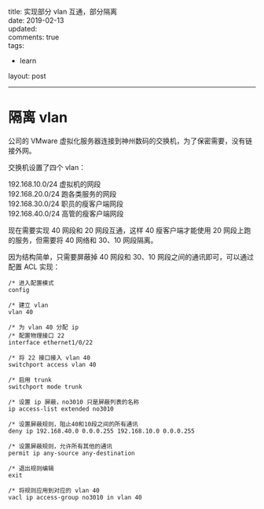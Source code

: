title: 实现部分 vlan 互通，部分隔离  
date: 2019-02-13  
updated:  
comments: true  
tags:  

-   learn

layout: post  

---

# 隔离 vlan

公司的 VMware 虚拟化服务器连接到神州数码的交换机，为了保密需要，没有链接外网。  

交换机设置了四个 vlan：  

192.168.10.0/24    虚拟机的网段  
192.168.20.0/24    跑各类服务的网段  
192.168.30.0/24    职员的瘦客户端网段  
192.168.40.0/24    高管的瘦客户端网段  

<!--more-->

现在需要实现 40 网段和 20 网段互通，这样 40 瘦客户端才能使用 20 网段上跑的服务，但需要将 40 网络和 30、10 网段隔离。  

因为结构简单，只需要屏蔽掉 40 网段和 30、10 网段之间的通讯即可，可以通过配置 ACL 实现：  

```shell
/* 进入配置模式
config

/* 建立 vlan
vlan 40

/* 为 vlan 40 分配 ip
/* 配置物理接口 22
interface ethernet1/0/22

/* 将 22 接口接入 vlan 40
switchport access vlan 40

/* 启用 trunk
switchport mode trunk

/* 设置 ip 屏蔽，no3010 只是屏蔽列表的名称
ip access-list extended no3010

/* 设置屏蔽规则，阻止40和10段之间的所有通讯
deny ip 192.168.40.0 0.0.0.255 192.168.10.0 0.0.0.255

/* 设置屏蔽规则，允许所有其他的通讯
permit ip any-source any-destination

/* 退出规则编辑
exit

/* 将规则应用到对应的 vlan 40
vacl ip access-group no3010 in vlan 40
```
